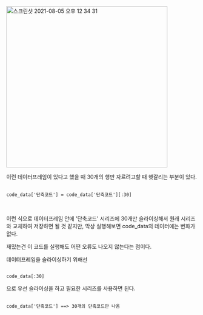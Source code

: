 
<img width="425" alt="스크린샷 2021-08-05 오후 12 34 31" src="https://user-images.githubusercontent.com/88417854/128286800-40ca7622-e534-4107-9dae-d535ea397fc7.png">


이런 데이터프레임이 있다고 했을 때 30개의 행만 자르려고할 때 햇갈리는 부분이 있다.

```

code_data['단축코드'] = code_data['단축코드'][:30]

```
<br>


이런 식으로 데이터프레임 안에 '단축코드' 시리즈에 30개만 슬라이싱해서 원래 시리즈와 교체하여 저장하면 될 것 같지만,
막상 실행해보면 code_data의 데이터에는 변화가 없다.

재밌는건 이 코드를 실행해도 어떤 오류도 나오지 않는다는 점이다. 

데이터프레임을 슬라이싱하기 위해선

```

code_data[:30]

```

으로 우선 슬라이싱을 하고 필요한 시리즈를 사용하면 된다.


```

code_data['단축코드'] ==> 30개의 단축코드만 나옴

```
